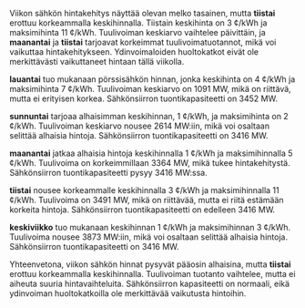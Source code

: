 Viikon sähkön hintakehitys näyttää olevan melko tasainen, mutta **tiistai** erottuu korkeammalla keskihinnalla. Tiistain keskihinta on 3 ¢/kWh ja maksimihinta 11 ¢/kWh. Tuulivoiman keskiarvo vaihtelee päivittäin, ja **maanantai** ja **tiistai** tarjoavat korkeimmat tuulivoimatuotannot, mikä voi vaikuttaa hintakehitykseen. Ydinvoimaloiden huoltokatkot eivät ole merkittävästi vaikuttaneet hintaan tällä viikolla.

**lauantai** tuo mukanaan pörssisähkön hinnan, jonka keskihinta on 4 ¢/kWh ja maksimihinta 7 ¢/kWh. Tuulivoiman keskiarvo on 1091 MW, mikä on riittävä, mutta ei erityisen korkea. Sähkönsiirron tuontikapasiteetti on 3452 MW.

**sunnuntai** tarjoaa alhaisimman keskihinnan, 1 ¢/kWh, ja maksimihinta on 2 ¢/kWh. Tuulivoiman keskiarvo nousee 2614 MW:iin, mikä voi osaltaan selittää alhaisia hintoja. Sähkönsiirron tuontikapasiteetti on 3416 MW.

**maanantai** jatkaa alhaisia hintoja keskihinnalla 1 ¢/kWh ja maksimihinnalla 5 ¢/kWh. Tuulivoima on korkeimmillaan 3364 MW, mikä tukee hintakehitystä. Sähkönsiirron tuontikapasiteetti pysyy 3416 MW:ssa.

**tiistai** nousee korkeammalle keskihinnalla 3 ¢/kWh ja maksimihinnalla 11 ¢/kWh. Tuulivoima on 3491 MW, mikä on riittävää, mutta ei riitä estämään korkeita hintoja. Sähkönsiirron tuontikapasiteetti on edelleen 3416 MW.

**keskiviikko** tuo mukanaan keskihinnan 1 ¢/kWh ja maksimihinnan 3 ¢/kWh. Tuulivoima nousee 3873 MW:iin, mikä voi osaltaan selittää alhaisia hintoja. Sähkönsiirron tuontikapasiteetti on 3416 MW.

Yhteenvetona, viikon sähkön hinnat pysyvät pääosin alhaisina, mutta **tiistai** erottuu korkeammalla keskihinnalla. Tuulivoiman tuotanto vaihtelee, mutta ei aiheuta suuria hintavaihteluita. Sähkönsiirron kapasiteetti on normaali, eikä ydinvoiman huoltokatkoilla ole merkittävää vaikutusta hintoihin.